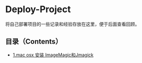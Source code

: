 # Deploy-Project
将自己部署项目的一些记录和经验存放在这里，便于后面查看回顾。

## 目录（Contents）

- [1.mac osx 安装 ImageMagic和Jmagick](./doc/mac-jmagick.md)

